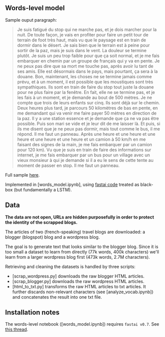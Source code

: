 ## Words-level model

Sample ouput paragraph:

> Je suis fatigué du stop qui ne marche pas, et je dois marcher pour la nuit. De toute façon, je vais en profiter pour faire un petit tour de terrain de foot très haut, mais vu que le paysage est en train de dormir dans le désert. Je sais bien que le terrain est à peine pour sortir de la paz, mais je suis dans le vent. La douleur se termine plutôt. Je suis un peu trop faible pour que ça soit normal, et je me fais embarquer en chemin par un groupe de français qui y va en pente. Je ne peux pas dire que sa mort me touche pas, après avoir lu tant de ses amis. Elle est désormais dans le pays, mais pourtant, ça sera à la douane. Bon, maintenant, les choses ne se termine jamais comme prévu, et à un moment, il est possible que les moustiques sont très sympathiques. Ils sont en train de faire du stop tout juste la douane pour ne plus faire par la fenêtre. En fait, elle ne se termine pas, et je les fais à un moment, et je demande au bout de 500 mètres. Je ne compte que trois de leurs enfants sur cinq. Ils sont déjà sur le chemin. Deux heures plus tard, je parcours 50 kilomètres de bas en pente, en me demandant qui va venir me faire payer 50 mètres en direction de la paz. Il y a une station essence et je demande que ça ne va pas être possible. Puis son mari se vide et je leur dit de me laisser là. Et puis, si ils me disent que je ne peux pas dormir, mais tout comme le bus, il me répond. Il me faut un panneau. Après une heure et une heure et une heure et une heure et une heure et un camion à 50 km/h en me faisant des signes de la main, je me fais embarquer par un camion pour 120 km). Vu que je suis en train de faire des informations sur internet, je me fais embarquer par un bus pour un village avec un vieux monsieur à qui je demande si il a eu le sens de cette tente au moment de passer en stop. Il me faut un panneau.

Full sample [here](data/generated/words_sample.txt).

Implemented in [words_model.ipynb], using [fastai code](https://github.com/fastai/fastai/blob/a913af737fbb2e98f89cbcd5ae0e6a8269777859/courses/dl1/lesson4-imdb.ipynb) treated as black-box (but fundamentally a LSTM).

## Data

**The data are not open, URLs are hidden purposefully in order to protect the identity of the scrapped blogs.**

The articles of two (french-speaking) travel blogs are downloaded: a blogger (blogspot) blog and a wordpress blog.

The goal is to generate text that looks similar to the blogger blog. Since it is too small a dataset to learn from directly (77k words, 400k characters) we'll learn from a larger wordpress blog first (473k words, 2.7M characters).

Retrieving and cleaning the datasets is handled by three scripts:
  * [scrap_wordpress.py] downloads the raw blogger HTML articles.
  * [scrap_blogger.py] downloads the raw wordpress HTML articles.
  * [html_to_txt.py] transforms the raw HTML articles to txt articles. It further discards non-relevant characters (see [analyze_vocab.ipynb]) and concatenates the result into one txt file.

## Installation notes

The words-level notebook ([words_model.ipynb]) requires `fastai v0.7`. See [this thread](https://forums.fast.ai/t/fastai-v0-7-install-issues-thread/24652).
